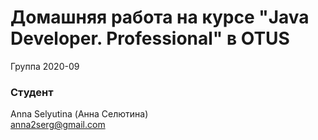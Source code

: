 ﻿# Домашняя работа на курсе "Java Developer. Professional" в OTUS

Группа 2020-09

### Студент
Anna Selyutina (Анна Селютина)<br>
anna2serg@gmail.com